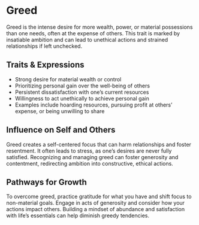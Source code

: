 # Greed

Greed is the intense desire for more wealth, power, or material possessions than one needs, often at the expense of others. This trait is marked by insatiable ambition and can lead to unethical actions and strained relationships if left unchecked.

## Traits & Expressions

- Strong desire for material wealth or control
- Prioritizing personal gain over the well-being of others
- Persistent dissatisfaction with one’s current resources
- Willingness to act unethically to achieve personal gain
- Examples include hoarding resources, pursuing profit at others’ expense, or being unwilling to share

## Influence on Self and Others

Greed creates a self-centered focus that can harm relationships and foster resentment. It often leads to stress, as one’s desires are never fully satisfied. Recognizing and managing greed can foster generosity and contentment, redirecting ambition into constructive, ethical actions.

## Pathways for Growth

To overcome greed, practice gratitude for what you have and shift focus to non-material goals. Engage in acts of generosity and consider how your actions impact others. Building a mindset of abundance and satisfaction with life’s essentials can help diminish greedy tendencies.
